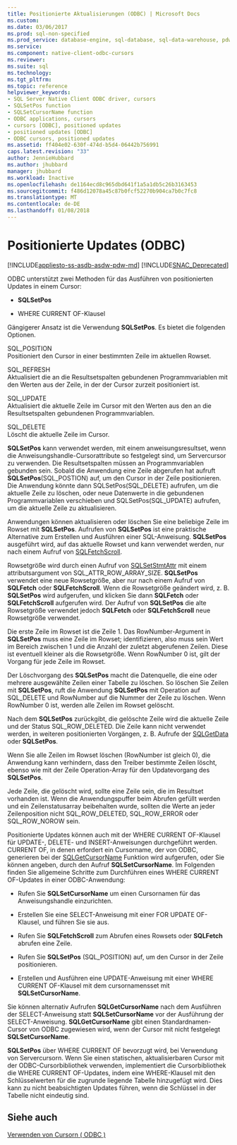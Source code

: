 ```yaml
---
title: Positionierte Aktualisierungen (ODBC) | Microsoft Docs
ms.custom: 
ms.date: 03/06/2017
ms.prod: sql-non-specified
ms.prod_service: database-engine, sql-database, sql-data-warehouse, pdw
ms.service: 
ms.component: native-client-odbc-cursors
ms.reviewer: 
ms.suite: sql
ms.technology: 
ms.tgt_pltfrm: 
ms.topic: reference
helpviewer_keywords:
- SQL Server Native Client ODBC driver, cursors
- SQLSetPos function
- SQLSetCursorName function
- ODBC applications, cursors
- cursors [ODBC], positioned updates
- positioned updates [ODBC]
- ODBC cursors, positioned updates
ms.assetid: ff404e02-630f-474d-b5d4-06442b756991
caps.latest.revision: "33"
author: JennieHubbard
ms.author: jhubbard
manager: jhubbard
ms.workload: Inactive
ms.openlocfilehash: de1164ecd8c965dbd641f1a5a1db5c26b3163453
ms.sourcegitcommit: f486d12078a45c87b0fcf52270b904ca7b0c7fc8
ms.translationtype: MT
ms.contentlocale: de-DE
ms.lasthandoff: 01/08/2018
---
```

# <a name="positioned-updates-odbc"></a>Positionierte Updates (ODBC)
[!INCLUDE[appliesto-ss-asdb-asdw-pdw-md](../../includes/appliesto-ss-asdb-asdw-pdw-md.md)]
[!INCLUDE[SNAC_Deprecated](../../includes/snac-deprecated.md)]

  ODBC unterstützt zwei Methoden für das Ausführen von positionierten Updates in einem Cursor:  
  
-   **SQLSetPos**  
  
-   WHERE CURRENT OF-Klausel  
  
 Gängigerer Ansatz ist die Verwendung **SQLSetPos**. Es bietet die folgenden Optionen.  
  
 SQL_POSITION  
 Positioniert den Cursor in einer bestimmten Zeile im aktuellen Rowset.  
  
 SQL_REFRESH  
 Aktualisiert die an die Resultsetspalten gebundenen Programmvariablen mit den Werten aus der Zeile, in der der Cursor zurzeit positioniert ist.  
  
 SQL_UPDATE  
 Aktualisiert die aktuelle Zeile im Cursor mit den Werten aus den an die Resultsetspalten gebundenen Programmvariablen.  
  
 SQL_DELETE  
 Löscht die aktuelle Zeile im Cursor.  
  
 **SQLSetPos** kann verwendet werden, mit einem anweisungsresultset, wenn die Anweisungshandle-Cursorattribute so festgelegt sind, um Servercursor zu verwenden. Die Resultsetspalten müssen an Programmvariablen gebunden sein. Sobald die Anwendung eine Zeile abgerufen hat aufruft **SQLSetPos**(SQL_POSTION) auf, um den Cursor in der Zeile positionieren. Die Anwendung könnte dann SQLSetPos(SQL_DELETE) aufrufen, um die aktuelle Zeile zu löschen, oder neue Datenwerte in die gebundenen Programmvariablen verschieben und SQLSetPos(SQL_UPDATE) aufrufen, um die aktuelle Zeile zu aktualisieren.  
  
 Anwendungen können aktualisieren oder löschen Sie eine beliebige Zeile im Rowset mit **SQLSetPos**. Aufrufen von **SQLSetPos** ist eine praktische Alternative zum Erstellen und Ausführen einer SQL-Anweisung. **SQLSetPos** ausgeführt wird, auf das aktuelle Rowset und kann verwendet werden, nur nach einem Aufruf von [SQLFetchScroll](../../relational-databases/native-client-odbc-api/sqlfetchscroll.md).  
  
 Rowsetgröße wird durch einen Aufruf von [SQLSetStmtAttr](../../relational-databases/native-client-odbc-api/sqlsetstmtattr.md) mit einem attributsargument von SQL_ATTR_ROW_ARRAY_SIZE. **SQLSetPos** verwendet eine neue Rowsetgröße, aber nur nach einem Aufruf von **SQLFetch** oder **SQLFetchScroll**. Wenn die Rowsetgröße geändert wird, z. B. **SQLSetPos** wird aufgerufen, und klicken Sie dann **SQLFetch** oder **SQLFetchScroll** aufgerufen wird. Der Aufruf von **SQLSetPos** die alte Rowsetgröße verwendet jedoch **SQLFetch** oder **SQLFetchScroll** neue Rowsetgröße verwendet.  
  
 Die erste Zeile im Rowset ist die Zeile 1. Das RowNumber-Argument in **SQLSetPos** muss eine Zeile im Rowset; identifizieren, also muss sein Wert im Bereich zwischen 1 und die Anzahl der zuletzt abgerufenen Zeilen. Diese ist eventuell kleiner als die Rowsetgröße. Wenn RowNumber 0 ist, gilt der Vorgang für jede Zeile im Rowset.  
  
 Der Löschvorgang des **SQLSetPos** macht die Datenquelle, die eine oder mehrere ausgewählte Zeilen einer Tabelle zu löschen. So löschen Sie Zeilen mit **SQLSetPos**, ruft die Anwendung **SQLSetPos** mit Operation auf SQL_DELETE und RowNumber auf die Nummer der Zeile zu löschen. Wenn RowNumber 0 ist, werden alle Zeilen im Rowset gelöscht.  
  
 Nach dem **SQLSetPos** zurückgibt, die gelöschte Zeile wird die aktuelle Zeile und der Status SQL_ROW_DELETED. Die Zeile kann nicht verwendet werden, in weiteren positionierten Vorgängen, z. B. Aufrufe der [SQLGetData](../../relational-databases/native-client-odbc-api/sqlgetdata.md) oder **SQLSetPos**.  
  
 Wenn Sie alle Zeilen im Rowset löschen (RowNumber ist gleich 0), die Anwendung kann verhindern, dass den Treiber bestimmte Zeilen löscht, ebenso wie mit der Zeile Operation-Array für den Updatevorgang des **SQLSetPos**.  
  
 Jede Zeile, die gelöscht wird, sollte eine Zeile sein, die im Resultset vorhanden ist. Wenn die Anwendungspuffer beim Abrufen gefüllt werden und ein Zeilenstatusarray beibehalten wurde, sollten die Werte an jeder Zeilenposition nicht SQL_ROW_DELETED, SQL_ROW_ERROR oder SQL_ROW_NOROW sein.  
  
 Positionierte Updates können auch mit der WHERE CURRENT OF-Klausel für UPDATE-, DELETE- und INSERT-Anweisungen durchgeführt werden. CURRENT OF, in denen erfordert ein Cursorname, der von ODBC, generieren bei der [SQLGetCursorName](../../relational-databases/native-client-odbc-api/sqlgetcursorname.md) Funktion wird aufgerufen, oder Sie können angeben, durch den Aufruf **SQLSetCursorName**. Im Folgenden finden Sie allgemeine Schritte zum Durchführen eines WHERE CURRENT OF-Updates in einer ODBC-Anwendung:  
  
-   Rufen Sie **SQLSetCursorName** um einen Cursornamen für das Anweisungshandle einzurichten.  
  
-   Erstellen Sie eine SELECT-Anweisung mit einer FOR UPDATE OF-Klausel, und führen Sie sie aus.  
  
-   Rufen Sie **SQLFetchScroll** zum Abrufen eines Rowsets oder **SQLFetch** abrufen eine Zeile.  
  
-   Rufen Sie **SQLSetPos** (SQL_POSITION) auf, um den Cursor in der Zeile positionieren.  
  
-   Erstellen und Ausführen eine UPDATE-Anweisung mit einer WHERE CURRENT OF-Klausel mit dem cursornamensset mit **SQLSetCursorName**.  
  
 Sie können alternativ Aufrufen **SQLGetCursorName** nach dem Ausführen der SELECT-Anweisung statt **SQLSetCursorName** vor der Ausführung der SELECT-Anweisung. **SQLGetCursorName** gibt einen Standardnamen-Cursor von ODBC zugewiesen wird, wenn der Cursor mit nicht festgelegt **SQLSetCursorName**.  
  
 **SQLSetPos** über WHERE CURRENT OF bevorzugt wird, bei Verwendung von Servercursorn. Wenn Sie einen statischen, aktualisierbaren Cursor mit der ODBC-Cursorbibliothek verwenden, implementiert die Cursorbibliothek die WHERE CURRENT OF-Updates, indem eine WHERE-Klausel mit den Schlüsselwerten für die zugrunde liegende Tabelle hinzugefügt wird. Dies kann zu nicht beabsichtigten Updates führen, wenn die Schlüssel in der Tabelle nicht eindeutig sind.  
  
## <a name="see-also"></a>Siehe auch  
 [Verwenden von Cursorn &#40; ODBC &#41;](../../relational-databases/native-client-odbc-cursors/using-cursors-odbc.md)  
  
  
